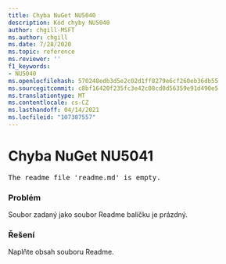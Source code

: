 ```yaml
---
title: Chyba NuGet NU5040
description: Kód chyby NU5040
author: chgill-MSFT
ms.author: chgill
ms.date: 7/28/2020
ms.topic: reference
ms.reviewer: ''
f1_keywords:
- NU5040
ms.openlocfilehash: 570248edb3d5e2c02d1ff8279e6cf260eb36db55
ms.sourcegitcommit: c8bf16420f235fc3e42c08cd0d56359e91d490e5
ms.translationtype: MT
ms.contentlocale: cs-CZ
ms.lasthandoff: 04/14/2021
ms.locfileid: "107387557"
---
```

# <a name="nuget-error-nu5041"></a>Chyba NuGet NU5041

<pre>The readme file 'readme.md' is empty.</pre>


### <a name="issue"></a>Problém 

Soubor zadaný jako soubor Readme balíčku je prázdný.


### <a name="solution"></a>Řešení

Naplňte obsah souboru Readme.
